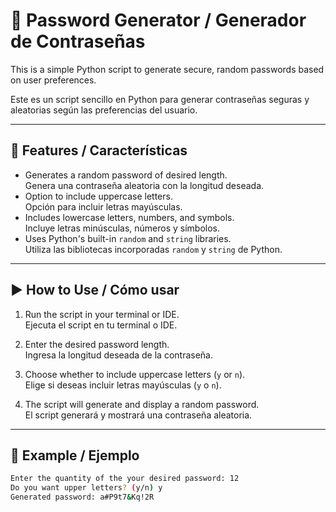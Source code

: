 # 🔐 Password Generator / Generador de Contraseñas

This is a simple Python script to generate secure, random passwords based on user preferences.

Este es un script sencillo en Python para generar contraseñas seguras y aleatorias según las preferencias del usuario.

---

## 📌 Features / Características

- Generates a random password of desired length.  
  Genera una contraseña aleatoria con la longitud deseada.
- Option to include uppercase letters.  
  Opción para incluir letras mayúsculas.
- Includes lowercase letters, numbers, and symbols.  
  Incluye letras minúsculas, números y símbolos.
- Uses Python's built-in `random` and `string` libraries.  
  Utiliza las bibliotecas incorporadas `random` y `string` de Python.

---

## ▶️ How to Use / Cómo usar

1. Run the script in your terminal or IDE.  
   Ejecuta el script en tu terminal o IDE.

2. Enter the desired password length.  
   Ingresa la longitud deseada de la contraseña.

3. Choose whether to include uppercase letters (`y` or `n`).  
   Elige si deseas incluir letras mayúsculas (`y` o `n`).

4. The script will generate and display a random password.  
   El script generará y mostrará una contraseña aleatoria.

---

## 🧠 Example / Ejemplo

```bash
Enter the quantity of the your desired password: 12
Do you want upper letters? (y/n) y
Generated password: a#P9t7&Kq!2R
